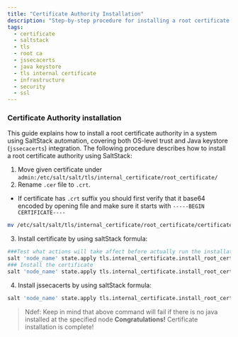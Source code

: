 ```yaml
---
title: "Certificate Authority Installation"
description: "Step-by-step procedure for installing a root certificate authority using SaltStack, including OS trust and Java keystore integration."
tags:
  - certificate
  - saltstack
  - tls
  - root ca
  - jssecacerts
  - java keystore
  - tls internal certificate
  - infrastructure
  - security
  - ssl
---
```

### Certificate Authority installation
This guide explains how to install a root certificate authority in a system using SaltStack automation, covering both OS-level trust and Java keystore (`jssecacerts`) integration.
The following procedure describes how to install a root certificate authority using SaltStack:
 1.  Move given certificate under `admin:/etc/salt/salt/tls/internal_certificate/root_certificate/`
 2.  Rename `.cer` file to `.crt`.
- If certificate has `.crt` suffix you should first verify that it base64 encoded by opening file and make sure it starts with `-----BEGIN CERTIFICATE----`
 ```bash
mv /etc/salt/salt/tls/internal_certificate/root_certificate/certificate.crt /etc/salt/salt/tls/internal_certificate/root_certificate/certificate.cer
```
3. Install certificate by using saltStack formula:
```bash
###Test what actions will take affect before actually run the installation formula
salt 'node_name' state.apply tls.internal_certificate.install_root_certificate_os test=True
### Install the certificate
salt 'node_name' state.apply tls.internal_certificate.install_root_certificate_os
```
4. Install jssecacerts by using saltStack formula:
```bash
salt 'node_name' state.apply tls.internal_certificate.install_root_certificate_jssecacerts
```
> Ndef: Keep in mind that above command will fail if there is no java installed at the specified node
**Congratulations!** Certificate installation is complete!